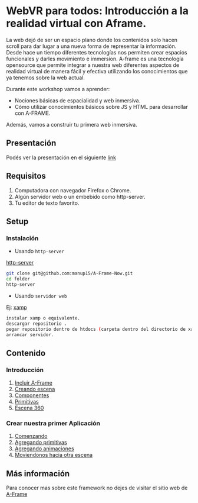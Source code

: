 # WebVR para todos: Introducción a la realidad virtual con Aframe.


La web dejó de ser un espacio plano donde los contenidos solo hacen scroll para dar lugar a una nueva forma de representar la información. Desde hace un tiempo diferentes tecnologías nos permiten crear espacios funcionales y darles movimiento e immersion.
A-frame es una tecnología opensource que permite integrar a nuestra web diferentes aspectos de realidad virtual de manera fácil y efectiva utilizando los conocimientos que ya tenemos sobre la web actual.

Durante este workshop vamos a aprender:<br/>
* Nociones básicas de espacialidad y web inmersiva. <br/>
* Cómo utilizar conocimientos básicos sobre JS y HTML para desarrollar con A-FRAME. <br/>

Además, vamos a construir tu primera web inmersiva.

## Presentación

Podés ver la presentación en el siguiente [link](linkpresentacion.com)

## Requisitos
1. Computadora con navegador Firefox o Chrome.
2. Algún servidor web o un embebido como http-server.
3. Tu editor de texto favorito.

## Setup

### Instalación

* Usando `http-server`

[http-server](https://www.npmjs.com/package/http-server)
```bash
git clone git@github.com:manup15/A-Frame-Now.git
cd folder
http-server
```

* Usando `servidor web`

Ej: [xamp](https://www.apachefriends.org/es/index.html)

```bash
instalar xamp o equivalente.
descargar repositorio .
pegar repositorio dentro de htdocs (carpeta dentro del directorio de xamp)
arrancar servidor.
```

## Contenido

### Introducción
1. [Incluir A-Frame](https://github.com/manup15/A-Frame-Now/blob/master/docs/01%20-%20Incluir%20A-frame.md)
2. [Creando escena](https://github.com/manup15/A-Frame-Now/blob/master/docs/02%20-%20Escena.md)
3. [Componentes](https://github.com/manup15/A-Frame-Now/blob/master/docs/03%20-%20Componentes.md)
4. [Primitivas](https://github.com/manup15/A-Frame-Now/blob/master/docs/04%20-%20Primitivas.md)
5. [Escena 360](https://github.com/manup15/A-Frame-Now/blob/master/docs/05%20-%20Escena%20360.md)

### Crear nuestra primer Aplicación

1. [Comenzando](https://github.com/manup15/A-Frame-Now/tree/master/01-Getting%20Started)
2. [Agregando primitivas](https://github.com/manup15/A-Frame-Now/tree/master/02-Adding%20Primitives)
3. [Agregando animaciones](https://github.com/manup15/A-Frame-Now/tree/master/03-Adding%20Animations)
4. [Moviendonos hacia otra escena](https://github.com/manup15/A-Frame-Now/tree/master/04-Moving%20to%20another%20scene)





## Más información
Para conocer mas sobre este framework no dejes de visitar el sitio web de [A-Frame](https://www.aframe.io)
